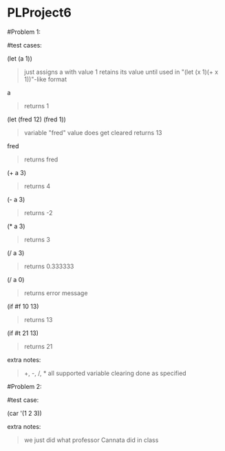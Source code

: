 # PLProject6

#Problem 1:

#test cases:

(let (a 1))
> just assigns a with value 1
> retains its value until used in "(let (x 1)(+ x 1))"-like format

a
> returns 1

(let (fred 12) (fred 1))
> variable "fred" value does get cleared
> returns 13

fred
> returns fred

(+ a 3)
> returns 4

(- a 3)
> returns -2

(* a 3)
> returns 3

(/ a 3)
> returns 0.333333

(/ a 0)
> returns error message

(if #f 10 13)
> returns 13

(if #t 21 13)
> returns 21

extra notes:
> +, -, /, * all supported
> variable clearing done as specified

#Problem 2:

#test case:

(car '(1 2 3))

extra notes:
> we just did what professor Cannata did in class
